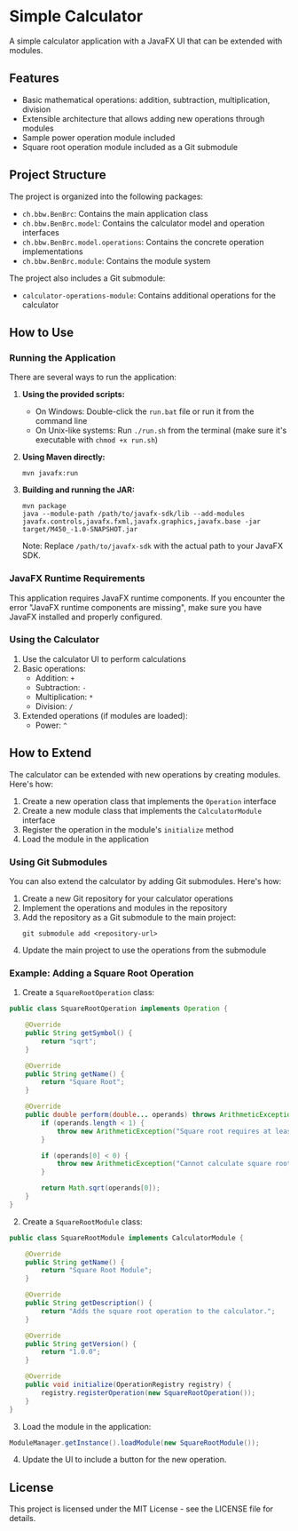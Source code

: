 # Simple Calculator

A simple calculator application with a JavaFX UI that can be extended with modules.

## Features

- Basic mathematical operations: addition, subtraction, multiplication, division
- Extensible architecture that allows adding new operations through modules
- Sample power operation module included
- Square root operation module included as a Git submodule

## Project Structure

The project is organized into the following packages:

- `ch.bbw.BenBrc`: Contains the main application class
- `ch.bbw.BenBrc.model`: Contains the calculator model and operation interfaces
- `ch.bbw.BenBrc.model.operations`: Contains the concrete operation implementations
- `ch.bbw.BenBrc.module`: Contains the module system

The project also includes a Git submodule:

- `calculator-operations-module`: Contains additional operations for the calculator

## How to Use

### Running the Application

There are several ways to run the application:

1. **Using the provided scripts:**
   - On Windows: Double-click the `run.bat` file or run it from the command line
   - On Unix-like systems: Run `./run.sh` from the terminal (make sure it's executable with `chmod +x run.sh`)

2. **Using Maven directly:**
   ```
   mvn javafx:run
   ```

3. **Building and running the JAR:**
   ```
   mvn package
   java --module-path /path/to/javafx-sdk/lib --add-modules javafx.controls,javafx.fxml,javafx.graphics,javafx.base -jar target/M450_-1.0-SNAPSHOT.jar
   ```
   Note: Replace `/path/to/javafx-sdk` with the actual path to your JavaFX SDK.

### JavaFX Runtime Requirements

This application requires JavaFX runtime components. If you encounter the error "JavaFX runtime components are missing", make sure you have JavaFX installed and properly configured.

### Using the Calculator

1. Use the calculator UI to perform calculations
2. Basic operations:
   - Addition: `+`
   - Subtraction: `-`
   - Multiplication: `*`
   - Division: `/`
3. Extended operations (if modules are loaded):
   - Power: `^`

## How to Extend

The calculator can be extended with new operations by creating modules. Here's how:

1. Create a new operation class that implements the `Operation` interface
2. Create a new module class that implements the `CalculatorModule` interface
3. Register the operation in the module's `initialize` method
4. Load the module in the application

### Using Git Submodules

You can also extend the calculator by adding Git submodules. Here's how:

1. Create a new Git repository for your calculator operations
2. Implement the operations and modules in the repository
3. Add the repository as a Git submodule to the main project:
   ```
   git submodule add <repository-url>
   ```
4. Update the main project to use the operations from the submodule

### Example: Adding a Square Root Operation

1. Create a `SquareRootOperation` class:

```java
public class SquareRootOperation implements Operation {

    @Override
    public String getSymbol() {
        return "sqrt";
    }

    @Override
    public String getName() {
        return "Square Root";
    }

    @Override
    public double perform(double... operands) throws ArithmeticException {
        if (operands.length < 1) {
            throw new ArithmeticException("Square root requires at least one operand");
        }

        if (operands[0] < 0) {
            throw new ArithmeticException("Cannot calculate square root of a negative number");
        }

        return Math.sqrt(operands[0]);
    }
}
```

2. Create a `SquareRootModule` class:

```java
public class SquareRootModule implements CalculatorModule {

    @Override
    public String getName() {
        return "Square Root Module";
    }

    @Override
    public String getDescription() {
        return "Adds the square root operation to the calculator.";
    }

    @Override
    public String getVersion() {
        return "1.0.0";
    }

    @Override
    public void initialize(OperationRegistry registry) {
        registry.registerOperation(new SquareRootOperation());
    }
}
```

3. Load the module in the application:

```java
ModuleManager.getInstance().loadModule(new SquareRootModule());
```

4. Update the UI to include a button for the new operation.

## License

This project is licensed under the MIT License - see the LICENSE file for details.
